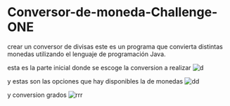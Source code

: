 # Conversor-de-moneda-Challenge-ONE
crear un conversor de divisas este es un programa que convierta distintas monedas utilizando el lenguaje de programación Java.

esta es la parte inicial donde se escoge la conversion a realizar
![d](https://github.com/nelsonsegura/Conversor-de-moneda-Challenge-ONE/assets/113456501/8e880f5d-cf01-4216-a19c-fc2cde400626)


y estas son las opciones que hay disponibles la de monedas
![dd](https://github.com/nelsonsegura/Conversor-de-moneda-Challenge-ONE/assets/113456501/a8b79093-de13-4d7e-9e92-784540e638e6)

y conversion grados
![rrr](https://github.com/nelsonsegura/Conversor-de-moneda-Challenge-ONE/assets/113456501/474451d2-372c-4ea9-974b-2f63f480f104)
